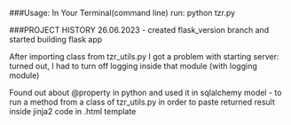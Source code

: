 ###Usage:
In Your Terminal(command line) run:
python tzr.py

###PROJECT HISTORY
26.06.2023 - created flask_version branch and started building flask app

After importing class from tzr_utils.py I got a problem with starting server:
turned out, I had to turn off logging inside that module (with logging module)

Found out about @property in python and used it in sqlalchemy model -
to run a method from a class of tzr_utils.py in order to paste returned result
inside jinja2 code in .html template
